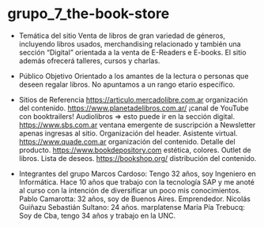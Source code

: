 # grupo_7_the-book-store

- Temática del sitio
Venta de libros de gran variedad de géneros, incluyendo libros usados, merchandising relacionado y también una sección “Digital” orientada a la venta de E-Readers e E-books.
El sitio además ofrecerá talleres, cursos y charlas.

- Público Objetivo
Orientado a los amantes de la lectura o personas que deseen regalar libros. No apuntamos a un rango etario específico.

- Sitios de Referencia
https://articulo.mercadolibre.com.ar organización del contenido.
https://www.planetadelibros.com.ar/ ¡canal de YouTube con booktrailers! Audiolibros => esto puede ir en la sección digital.
https://www.sbs.com.ar ventana emergente de suscripción a Newsletter apenas ingresas al sitio. Organización del header. Asistente virtual.
https://www.quade.com.ar organización del contenido. Detalle del producto.
https://www.bookdepository.com estética, colores. Outlet de libros. Lista de deseos.
https://bookshop.org/ distribución del contenido.

- Integrantes del grupo
Marcos Cardoso: Tengo 32 años, soy Ingeniero en Informática. Hace 10 años que trabajo con la tecnología SAP y me anoté al curso con la intención de diversificar un poco mis conocimientos.
Pablo Camarotta: 32 años, soy de Buenos Aires. Emprendedor.
Nicolás Guiñazu
Sebastián Sultano: 24 años. marplatense
María Pía Trebucq: Soy de Cba, tengo 34 años y trabajo en la UNC.